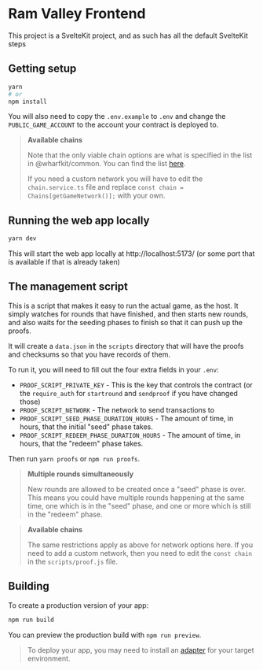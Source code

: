 # Ram Valley Frontend

This project is a SvelteKit project, and as such has all the default SvelteKit steps

## Getting setup

```bash
yarn
# or
npm install
```

You will also need to copy the `.env.example` to `.env` and change the `PUBLIC_GAME_ACCOUNT` to the account your contract is deployed to. 

> **Available chains**
> 
> Note that the only viable chain options are what is specified in the list in @wharfkit/common. You can find the list [here](https://github.com/wharfkit/common/blob/b9cfe061b2619e297b2ead8dbe7f543617ebb455/src/common/chains.ts#L105).
> 
> If you need a custom network you will have to edit the `chain.service.ts` file and replace `const chain = Chains[getGameNetwork()];` with your own.

## Running the web app locally

```bash
yarn dev
```

This will start the web app locally at http://localhost:5173/ (or some port that is available if that is already taken)

## The management script

This is a script that makes it easy to run the actual game, as the host. It simply watches for rounds that have finished, and then starts new rounds, and also waits for the seeding phases to finish so that it can push up the proofs.

It will create a `data.json` in the `scripts` directory that will have the proofs and checksums so that you have records of them.

To run it, you will need to fill out the four extra fields in your `.env`:
- `PROOF_SCRIPT_PRIVATE_KEY` - This is the key that controls the contract (or the `require_auth` for `startround` and `sendproof` if you have changed those)
- `PROOF_SCRIPT_NETWORK` - The network to send transactions to
- `PROOF_SCRIPT_SEED_PHASE_DURATION_HOURS` - The amount of time, in hours, that the initial "seed" phase takes.
- `PROOF_SCRIPT_REDEEM_PHASE_DURATION_HOURS` - The amount of time, in hours, that the "redeem" phase takes.

Then run `yarn proofs` or `npm run proofs`.

> **Multiple rounds simultaneously**
>
> New rounds are allowed to be created once a "seed" phase is over. This means you could have multiple rounds happening at the same time, one which is in the "seed" phase, and one or more which is still in the "redeem" phase. 


> **Available chains**
>
> The same restrictions apply as above for network options here. If you need to add a custom network, then you need to edit the `const chain` in the `scripts/proof.js` file.

## Building

To create a production version of your app:

```bash
npm run build
```

You can preview the production build with `npm run preview`.

> To deploy your app, you may need to install an [adapter](https://kit.svelte.dev/docs/adapters) for your target environment.
